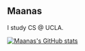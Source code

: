 ## Maanas

I study CS @ UCLA.


[![Maanas's GitHub stats](https://github-readme-stats.vercel.app/api?username=MaanasGantla)](https://github.com/anuraghazra/github-readme-stats)


<!--
**MaanasGantla/MaanasGantla** is a ✨ _special_ ✨ repository because its `README.md` (this file) appears on your GitHub profile.

Here are some ideas to get you started:

- 🔭 I’m currently working on ...
- 🌱 I’m currently learning ...
- 👯 I’m looking to collaborate on ...
- 🤔 I’m looking for help with ...
- 💬 Ask me about ...
- 📫 How to reach me: ...
- 😄 Pronouns: ...
- ⚡ Fun fact: ...
-->
